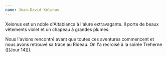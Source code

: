 ```yaml
---
name: Jean-David Xelonus
---
```


Xelonus est un noble d'Altabianca à l'alure extravagante. Il porte de beaux vêtements violet et un chapeau à grandes plumes.

Nous l'avions rencontré avant que toutes ces aventures commencent et nous avons retrouvé sa trace au Rideau.
On l'a recroisé à la soirée Treherne ([[Jour 14]]).
